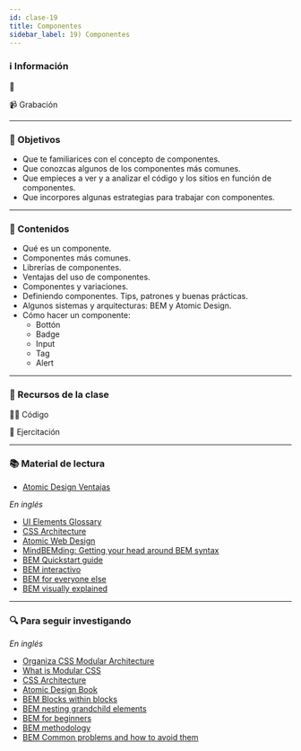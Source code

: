 ```yaml
---
id: clase-19
title: Componentes
sidebar_label: 19) Componentes
---
```


### ℹ️ Información

📆

📹 Grabación

---

### 🏁 Objetivos

- Que te familiarices con el concepto de componentes.
- Que conozcas algunos de los componentes más comunes.
- Que empieces a ver y a analizar el código y los sitios en función de componentes.
- Que incorpores algunas estrategias para trabajar con componentes.

---

### 📝 Contenidos

- Qué es un componente.
- Componentes más comunes.
- Librerías de componentes.
- Ventajas del uso de componentes.
- Componentes y variaciones.
- Definiendo componentes. Tips, patrones y buenas prácticas.
- Algunos sistemas y arquitecturas: BEM y Atomic Design.
- Cómo hacer un componente:
  - Bottón
  - Badge
  - Input
  - Tag
  - Alert

---

### 🚀 Recursos de la clase

👩‍💻 Código

💪 Ejercitación

---

### 📚 Material de lectura

- [Atomic Design Ventajas](https://uifrommars.com/atomic-design-ventajas/)

_En inglés_

- [UI Elements Glossary](https://careerfoundry.com/en/blog/ui-design/ui-element-glossary/)
- [CSS Architecture](https://philipwalton.com/articles/css-architecture/)
- [Atomic Web Design](https://bradfrost.com/blog/post/atomic-web-design/)
- [MindBEMding: Getting your head around BEM syntax](https://csswizardry.com/2013/01/mindbemding-getting-your-head-round-bem-syntax/)
- [BEM Quickstart guide](https://scalablecss.com/bem-quickstart-guide/)
- [BEM interactivo](https://9elements.com/bem-cheat-sheet/)
- [BEM for everyone else](https://medium.com/@davehouse_80809/bem-for-everyone-else-89ccc8ad66f2)
- [BEM visually explained](https://keepinguptodate.com/pages/2020/05/bem-visually-explained/)

---

### 🔍 Para seguir investigando

_En inglés_

- [Organiza CSS Modular Architecture](https://snipcart.com/blog/organize-css-modular-architecture)
- [What is Modular CSS](https://spaceninja.com/2018/09/18/what-is-modular-css/)
- [CSS Architecture](https://zellwk.com/blog/css-architecture-1/)
- [Atomic Design Book](https://atomicdesign.bradfrost.com/table-of-contents/)
- [BEM Blocks within blocks](https://scalablecss.com/bem-blocks-within-blocks/)
- [BEM nesting grandchild elements](https://scalablecss.com/bem-nesting-grandchild-elements/)
- [BEM for beginners](https://www.smashingmagazine.com/2018/06/bem-for-beginners/)
- [BEM methodology](https://en.bem.info/methodology/)
- [BEM Common problems and how to avoid them](https://www.smashingmagazine.com/2016/06/battling-bem-extended-edition-common-problems-and-how-to-avoid-them/)

